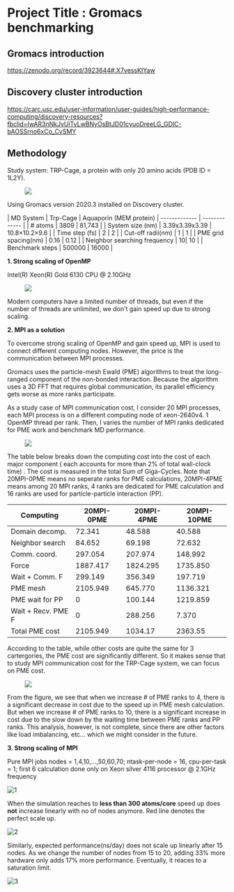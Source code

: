 

# Project Title : Gromacs benchmarking

## Gromacs introduction
https://zenodo.org/record/3923644#.X7vessKIYaw

## Discovery cluster introduction
https://carc.usc.edu/user-information/user-guides/high-performance-computing/discovery-resources?fbclid=IwAR3nNkJvUiTvLwBNyOsBtJD01cyuoDreeLG_GDIC-bAOSSrno6xCo_CvSMY

## Methodology
Study system: TRP-Cage, a protein with only 20 amino acids (PDB ID = 1L2Y).
<figure>
  <img src="https://github.com/hoatrinhusc/Gromacs-benchmark/blob/main/trp_vmd.png"/>
</figure>


Using Gromacs version 2020.3 installed on Discovery cluster.

| MD System  | Trp-Cage | Aquaporin (MEM protein)
| ------------- | ------------- |
| # atoms | 3809  | 81,743 |
| System size (nm)  |  3.39x3.39x3.39 | 10.8×10.2×9.6 |
| Time step (fs) | 2 | 2 |
| Cut-off radii(nm) | 1 | 1 |
| PME grid spacing(nm) | 0.16 | 0.12 |
| Neighbor searching frequency | 10| 10 |
| Benchmark steps | 500000 | 16000 |


**1. Strong scaling of OpenMP**

Intel(R) Xeon(R) Gold 6130 CPU @ 2.10GHz
<figure>
  <img src="https://github.com/hoatrinhusc/Gromacs-benchmark/blob/main/1MPI-OpenMP.png"/>
</figure>

Modern computers have a limited number of threads, but even if the number of threads are unlimited, we don't gain speed up due to strong scaling.

**2. MPI as a solution**

To overcome strong scaling of OpenMP and gain speed up, MPI is used to connect different computing nodes. However, the price is the communication between MPI processes.

Gromacs uses the particle-mesh Ewald (PME) algorithms to treat the long-ranged component of the non-bonded interaction. Because the algorithm uses a 3D FFT that requires global communication, its parallel efficiency gets worse as more ranks participate. 

As a study case of MPI communication cost, I consider 20 MPI processes, each MPI process is on a different computing node of xeon-2640v4. 1 OpenMP thread per rank. Then, I varies the number of MPI ranks dedicated for PME work and benchmark MD performance.
<figure>
  <img src="https://github.com/hoatrinhusc/Gromacs-benchmark/blob/main/MPI_PME_xeonv4.png"/>
</figure>

The table below breaks down the computing cost into the cost of each major component ( each accounts for more than 2% of total wall-clock time) . The cost is measured in the total Sum of Giga-Cycles. Note that 20MPI-0PME means no seperate ranks for PME calculations, 20MPI-4PME means among 20 MPI ranks, 4 ranks are dedicated for PME calculation and 16 ranks are used for particle-particle interaction (PP).


| Computing  | 20MPI-0PME | 20MPI-4PME |  20MPI-10PME |
| ------------- | ------------- | ------------- | ------------- |
| Domain decomp. | 72.341  | 48.588 | 40.588 |
| Neighbor search  | 84.652 | 69.198 | 72.632 |
|  Comm. coord. | 297.054 | 207.974 | 148.992 |
| Force | 1887.417 | 1824.295 | 1735.850 |
| Wait + Comm. F | 299.149 | 356.349 | 197.719 |
| PME mesh | 2105.949 | 645.770 | 1136.321 |
| PME wait for PP | 0 | 100.144 | 1219.859 |
| Wait + Recv. PME F | 0 | 288.256 | 7.370 |
| Total PME cost | 2105.949 | 1034.17 | 2363.55 |

According to the table, while other costs are quite the same for 3 cartergories, the PME cost are significantly different. So it makes sense that to study MPI communication cost for the TRP-Cage system, we can focus on PME cost. 

<figure>
  <img src="https://github.com/hoatrinhusc/Gromacs-benchmark/blob/main/PME_breakdown.png"/>
</figure>
 From the figure, we see that when we increase # of PME ranks to 4, there is a significant decrease in cost due to the speed up in PME mesh calculation. But when we increase # of PME ranks to 10, there is a significant increase in cost due to the slow down by the waiting time between PME ranks and PP ranks. 
 This analysis, however, is not complete, since there are other factors like load imbalancing, etc... which we might consider in the future.

**3. Strong scaling of MPI**

Pure MPI jobs
nodes = 1,4,10,...,50,60,70; ntask-per-node = 16, cpu-per-task = 1; first 6 calculation done only on Xeon silver 4116 processor @ 2.1GHz frequency

![1](https://user-images.githubusercontent.com/43625587/100000554-968ac600-2d76-11eb-9618-eee054e1ad2c.png)

When the simulation reaches to **less than 300 atoms/core** speed up does **not** increase linearly with no of nodes anymore. Red line denotes the perfect scale up.


![2](https://user-images.githubusercontent.com/43625587/99996974-57a64180-2d71-11eb-9bc6-89bffa2a2069.png)

Similarly, expected performance(ns/day) does not scale up linearly after 15 nodes. As we change the number of nodes from 15 to 20, adding 33% more hardware only adds 17% more performance. Eventually, it reaces to a saturation limit.

![3](https://user-images.githubusercontent.com/43625587/99996977-58d76e80-2d71-11eb-81eb-b74041ed1fa1.png)

